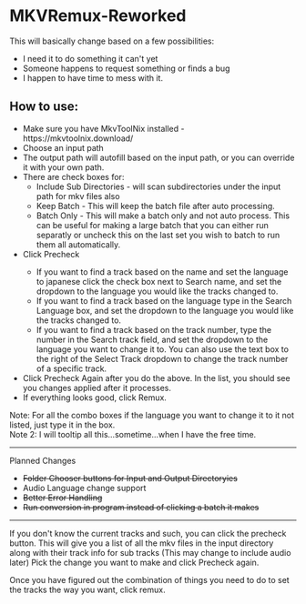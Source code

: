 # MKVRemux-Reworked
This will basically change based on a few possibilities:
<ul>
  <li>I need it to do something it can't yet</li>
  <li>Someone happens to request something or finds a bug</li>
  <li>I happen to have time to mess with it.</li>
</ul>

<h2>How to use:<br></h2>
<ul>
  <li>Make sure you have MkvToolNix installed - https://mkvtoolnix.download/</li>  
  <li>Choose an input path</li>
  <li>The output path will autofill based on the input path, or you can override it with your own path.</li>
  <li>There are check boxes for:
    <ul>
      <li>Include Sub Directories - will scan subdirectories under the input path for mkv files also</li>
      <li>Keep Batch - This will keep the batch file after auto processing.</li>
      <li>Batch Only - This will make a batch only and not auto process. This can be useful for making a large batch that you can either run separatly or uncheck this on the last set you wish to batch to run them all automatically.</li>
    </ul>
  </li>
  <li>Click Precheck</li>
  <ul>
     <li>If you want to find a track based on the name and set the language to japanese click the check box next to Search name, and set the dropdown to the language you would like the tracks changed to.</li>
     <li>If you want to find a track based on the language type in the Search Language box, and set the dropdown to the language you would like the tracks changed to.</li>
     <li>If you want to find a track based on the track number, type the number in the Search track field, and set the dropdown to the language you want to change it to.  You can also use the text box to the right of the Select Track dropdown to change the track number of a specific track.</li>
  </ul>
  <li>Click Precheck Again after you do the above.  In the list, you should see you changes applied after it processes.</li>
  <li>If everything looks good, click Remux.</li>
</ul>

Note: For all the combo boxes if the language you want to change it to it not listed, just type it in the box.<br>
Note 2: I will tooltip all this...sometime...when I have the free time.

<hr>
Planned Changes
<ul>
  <li><s>Folder Chooser buttons for Input and Output Directoryies</s></li>
  <li>Audio Language change support</li>
  <li><s>Better Error Handling</s></li>
  <li><s>Run conversion in program instead of clicking a batch it makes</s></li>
</ul>
<hr>
<p>
If you don't know the current tracks and such, you can click the precheck button.
This will give you a list of all the mkv files in the input directory along with their track info for sub tracks (This may change to include audio later)
Pick the change you want to make and click Precheck again.

Once you have figured out the combination of things you need to do to set the tracks the way you want, click remux.</p>
